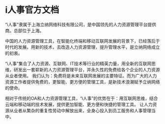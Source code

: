 # i人事官方文档

“i人事”隶属于上海立纳网络科技有限公司，是中国领先的人力资源管理平台提供商。总部位于上海。 

中国的人力资源管理工具，在智能化终端和移动互联网发展的背景下，已经落后于时代的发展。用新的技术，去改造人力资源管理，提升管理水平，是立纳网络成立的初衷。 

“i人事”集合了人力资源、互联网、IT技术等行业的精英力量，用全新的互联网思维，研发出一套崭新的人力资源管理平台，并永久性的免费给各个企业的人力资源从业者使用。 我们认为：免费将是未来互联网发展的主要特征。而为广大的人力资源工作者提供免费的，更智能、更方便的管理工具，是新技术浪潮赋予立纳网络的使命。 

相对于传统的OA和人力资源管理工具，“i人事”的优势在于：用互联网思维，结合云端和移动端的技术发展，提供更加智能、更方便和快捷的管理工具。 让人力资源从业者从繁杂的重复性劳动中解放出来，全身心投入到员工服务和人事管理当中。
